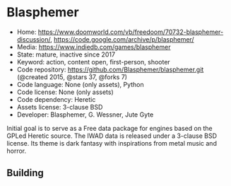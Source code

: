 # Blasphemer

- Home: https://www.doomworld.com/vb/freedoom/70732-blasphemer-discussion/, https://code.google.com/archive/p/blasphemer/
- Media: https://www.indiedb.com/games/blasphemer
- State: mature, inactive since 2017
- Keyword: action, content open, first-person, shooter
- Code repository: https://github.com/Blasphemer/blasphemer.git (@created 2015, @stars 37, @forks 7)
- Code language: None (only assets), Python
- Code license: None (only assets)
- Code dependency: Heretic
- Assets license: 3-clause BSD
- Developer: Blasphemer, G. Wessner, Jute Gyte

Initial goal is to serve as a Free data package for engines based on the GPLed Heretic source.
The IWAD data is released under a 3-clause BSD license. Its theme is dark fantasy with inspirations from metal music and horror.

## Building
